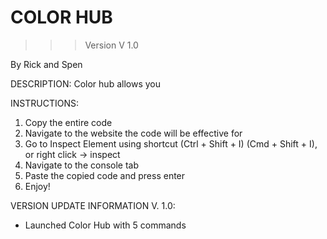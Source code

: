 # COLOR HUB
>>> Version V 1.0


By Rick and Spen

DESCRIPTION:
Color hub allows you 

INSTRUCTIONS:
1. Copy the entire code
2. Navigate to the website the code will be effective for
3. Go to Inspect Element using shortcut (Ctrl + Shift + I) (Cmd + Shift + I), or right click -> inspect
4. Navigate to the console tab
5. Paste the copied code and press enter
6. Enjoy!

VERSION UPDATE INFORMATION
V. 1.0:
- Launched Color Hub with 5 commands
